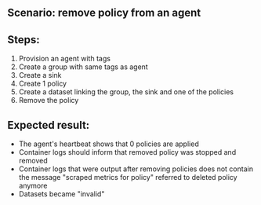## Scenario: remove policy from an agent

Steps:
-  
1. Provision an agent with tags
2. Create a group with same tags as agent
3. Create a sink
4. Create 1 policy
5. Create a dataset linking the group, the sink and one of the policies
7. Remove the policy

Expected result:
-
- The agent's heartbeat shows that 0 policies are applied
- Container logs should inform that removed policy was stopped and removed
- Container logs that were output after removing policies does not contain the message "scraped metrics for policy" referred to deleted policy anymore
- Datasets became "invalid"